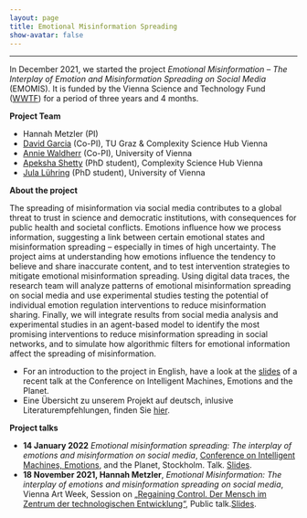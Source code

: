 ```yaml
---
layout: page
title: Emotional Misinformation Spreading
show-avatar: false
---
```


___

In December 2021, we started the project *Emotional Misinformation – The Interplay of Emotion and Misinformation Spreading on Social Media* (EMOMIS). It is funded by the Vienna Science and Technology Fund ([WWTF](https://wwtf.at/programmes/information_communication/#ICT20)) for a period of three years and 4 months.

**Project Team**
* Hannah Metzler (PI)
* [David Garcia](https://dgarcia.eu) (Co-PI), TU Graz & Complexity Science Hub Vienna
* [Annie Waldherr](https://compcommlab.univie.ac.at/team/annie-waldherr/) (Co-PI), University of Vienna
* [Apeksha Shetty](https://twitter.com/apeksha_sh) (PhD student), Complexity Science Hub Vienna
* [Jula Lühring](https://twitter.com/lue_jula) (PhD student), University of Vienna

**About the project**

The spreading of misinformation via social media contributes to a global threat to trust in science and democratic institutions, with consequences for public health and societal conflicts. Emotions influence how we process information, suggesting a link between certain emotional states and misinformation spreading – especially in times of high uncertainty. The project aims at understanding how emotions influence the tendency to believe and share inaccurate content, and to test intervention strategies to mitigate emotional misinformation spreading. Using digital data traces, the research team will analyze patterns of emotional misinformation spreading on social media and use experimental studies  testing the potential of individual emotion regulation interventions to reduce misinformation sharing. Finally, we will integrate results from social media analysis and experimental studies in an agent-based model to identify the most promising interventions to reduce misinformation spreading in social networks, and to simulate how algorithmic filters for emotional information affect the spreading of misinformation.

* For an introduction to the project in English, have a look at the [slides](https://hannahmetzler.eu/emomis_stockholm) of a recent talk at the Conference on Intelligent Machines, Emotions and the Planet. 
* Eine Übersicht zu unserem Projekt auf deutsch, inlusive Literaturempfehlungen, finden Sie [hier](https://hannahmetzler.eu/viennaartweek/). 



**Project talks**

* **14 January 2022** _Emotional misinformation spreading: The interplay of emotions and misinformation on social media_, [Conference on Intelligent Machines, Emotions](https://hopin.com/events/intelligentmachinesemotionsourplanet#schedule), and the Planet, Stockholm. Talk. [Slides](https://hannahmetzler.eu/emomis_stockholm).
* **18 November 2021, Hannah Metzler**, _Emotional Misinformation: The interplay of emotions and misinformation spreading on social media_, Vienna Art Week, Session on [„Regaining Control. Der Mensch im Zentrum der technologischen Entwicklung“](https://www.viennaartweek.at/de/program/losing-control-line-up/), Public talk.[Slides](https://hannahmetzler.eu/viennaartweek/). 





